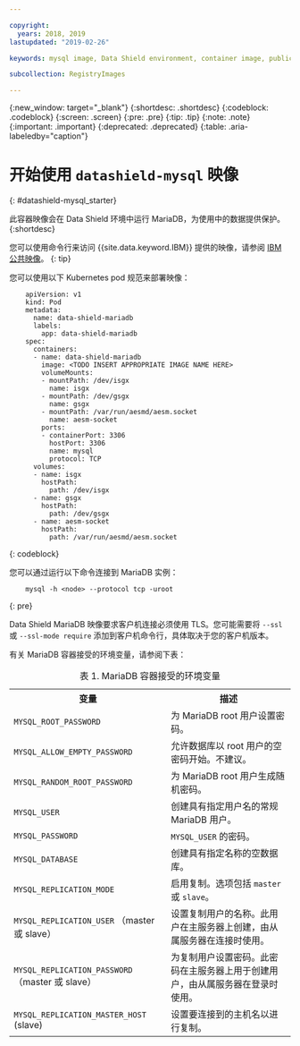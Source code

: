 ```yaml
---

copyright:
  years: 2018, 2019
lastupdated: "2019-02-26"

keywords: mysql image, Data Shield environment, container image, public image

subcollection: RegistryImages

---
```


{:new_window: target="_blank"}
{:shortdesc: .shortdesc}
{:codeblock: .codeblock}
{:screen: .screen}
{:pre: .pre}
{:tip: .tip}
{:note: .note}
{:important: .important}
{:deprecated: .deprecated}
{:table: .aria-labeledby="caption"}

# 开始使用 `datashield-mysql` 映像
{: #datashield-mysql_starter}

此容器映像会在 Data Shield 环境中运行 MariaDB，为使用中的数据提供保护。
{:shortdesc}

您可以使用命令行来访问 {{site.data.keyword.IBM}} 提供的映像，请参阅 [IBM 公共映像](/docs/services/Registry?topic=registry-public_images#public_images)。
{: tip}

您可以使用以下 Kubernetes pod 规范来部署映像：

```
    apiVersion: v1
    kind: Pod
    metadata:
      name: data-shield-mariadb
      labels:
        app: data-shield-mariadb
    spec:
      containers:
      - name: data-shield-mariadb
        image: <TODO INSERT APPROPRIATE IMAGE NAME HERE>
        volumeMounts:
        - mountPath: /dev/isgx
          name: isgx
        - mountPath: /dev/gsgx
          name: gsgx
        - mountPath: /var/run/aesmd/aesm.socket
          name: aesm-socket
        ports:
        - containerPort: 3306
          hostPort: 3306
          name: mysql
          protocol: TCP
      volumes:
      - name: isgx
        hostPath:
          path: /dev/isgx
      - name: gsgx
        hostPath:
          path: /dev/gsgx
      - name: aesm-socket
        hostPath:
          path: /var/run/aesmd/aesm.socket
```
{: codeblock}

您可以通过运行以下命令连接到 MariaDB 实例：

```
    mysql -h <node> --protocol tcp -uroot
```
{: pre}

Data Shield MariaDB 映像要求客户机连接必须使用 TLS。您可能需要将 `--ssl` 或 `--ssl-mode require` 添加到客户机命令行，具体取决于您的客户机版本。

有关 MariaDB 容器接受的环境变量，请参阅下表：

<table>
<caption>表 1. MariaDB 容器接受的环境变量</caption>
  <tr>
    <th>变量</th>
    <th>描述</th>
  </tr>
  <tr>
    <td><code>MYSQL_ROOT_PASSWORD</code></td>
    <td>为 MariaDB root 用户设置密码。</td>
  </tr>
  <tr>
    <td><code>MYSQL_ALLOW_EMPTY_PASSWORD</code></td>
    <td>允许数据库以 root 用户的空密码开始。不建议。</td>
  </tr>
  <tr>
    <td><code>MYSQL_RANDOM_ROOT_PASSWORD</code></td>
    <td>为 MariaDB root 用户生成随机密码。</td>
  </tr>
  <tr>
    <td><code>MYSQL_USER</code></td>
    <td>创建具有指定用户名的常规 MariaDB 用户。</td>
  </tr>
  <tr>
    <td><code>MYSQL_PASSWORD</code></td>
    <td><code>MYSQL_USER</code> 的密码。</td>
  </tr>
  <tr>
    <td><code>MYSQL_DATABASE</code></td>
    <td>创建具有指定名称的空数据库。</td>
  </tr>
  <tr>
    <td><code>MYSQL_REPLICATION_MODE</code></td>
    <td>启用复制。选项包括 <code>master</code> 或 <code>slave</code>。</td>
  </tr>
  <tr>
    <td><code>MYSQL_REPLICATION_USER</code> （master 或 slave）</td>
    <td>设置复制用户的名称。此用户在主服务器上创建，由从属服务器在连接时使用。</td>
  </tr>
  <tr>
    <td><code>MYSQL_REPLICATION_PASSWORD</code>（master 或 slave）</td>
    <td>为复制用户设置密码。此密码在主服务器上用于创建用户，由从属服务器在登录时使用。</td>
  </tr>
  <tr>
    <td><code>MYSQL_REPLICATION_MASTER_HOST</code> (slave)</td>
    <td>设置要连接到的主机名以进行复制。</td>
  </tr>
</table>
